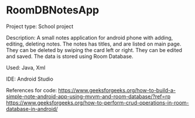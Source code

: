 # RoomDBNotesApp

Project type:
School project

Description:
A small notes application for android phone with adding, editing, deleting notes.
The notes has titles, and are listed on main page.
They can be deleted by swiping the card left or right.
They can be edited and saved.
The data is stored using Room Database.

Used: Java, Xml

IDE: Android Studio

References for code:
https://www.geeksforgeeks.org/how-to-build-a-simple-note-android-app-using-mvvm-and-room-database/?ref=rp
https://www.geeksforgeeks.org/how-to-perform-crud-operations-in-room-database-in-android/
